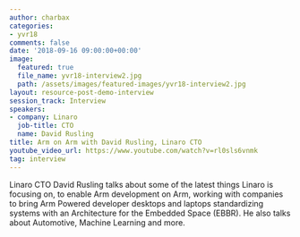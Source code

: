 ```yaml
---
author: charbax
categories:
- yvr18
comments: false
date: '2018-09-16 09:00:00+00:00'
image:
  featured: true
  file_name: yvr18-interview2.jpg
  path: /assets/images/featured-images/yvr18-interview2.jpg
layout: resource-post-demo-interview
session_track: Interview
speakers:
- company: Linaro
  job-title: CTO
  name: David Rusling
title: Arm on Arm with David Rusling, Linaro CTO
youtube_video_url: https://www.youtube.com/watch?v=rl0sls6vnmk
tag: interview
---
```

Linaro CTO David Rusling talks about some of the latest things Linaro is focusing on, to enable Arm development on Arm, working with companies to bring Arm Powered developer desktops and laptops standardizing systems with an Architecture for the Embedded Space (EBBR). He also talks about Automotive, Machine Learning and more.
